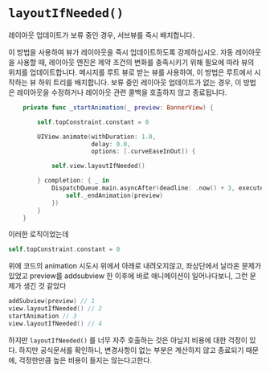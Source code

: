 # `layoutIfNeeded()`

레이아웃 업데이트가 보류 중인 경우, 서브뷰를 즉시 배치합니다.

이 방법을 사용하여 뷰가 레이아웃을 즉시 업데이트하도록 강제하십시오. 자동 레이아웃을 사용할 때, 레이아웃 엔진은 제약 조건의 변화를 충족시키기 위해 필요에 따라 뷰의 위치를 업데이트합니다. 메시지를 루트 뷰로 받는 뷰를 사용하여, 이 방법은 루트에서 시작하는 뷰 하위 트리를 배치합니다. 보류 중인 레이아웃 업데이트가 없는 경우, 이 방법은 레이아웃을 수정하거나 레이아웃 관련 콜백을 호출하지 않고 종료됩니다.


```swift
    private func _startAnimation(_ preview: BannerView) {

        self.topConstraint.constant = 0

        UIView.animate(withDuration: 1.0,
                       delay: 0.0,
                       options: [.curveEaseInOut]) {

            self.view.layoutIfNeeded()

        } completion: { _ in
            DispatchQueue.main.asyncAfter(deadline: .now() + 3, execute: {
                self._endAnimation(preview)
            })
        }
    }
```

이러한 로직이었는데

```swift
self.topConstraint.constant = 0
```
위에 코드의 animation 시도시 위에서 아래로 내려오지않고, 좌상단에서 날라온 문제가 있었고
preview를 addsubview 한 이후에 바로 애니메이션이 일어나다보니, 그런 문제가 생긴 것 같았다

```swift
addSubview(preview) // 1
view.layoutIfNeeded() // 2
startAnimation // 3
view.layoutIfNeeded() // 4
```

하지만 `layoutIfNeeded()` 를 너무 자주 호출하는 것은 아닐지 비용에 대한 걱정이 있다.
하지만 공식문서를 확인하니, 변경사항이 없는 부분은 계산하지 않고 종료되기 때문에, 걱정한만큼 높은 비용이 들지는 않는다고한다.